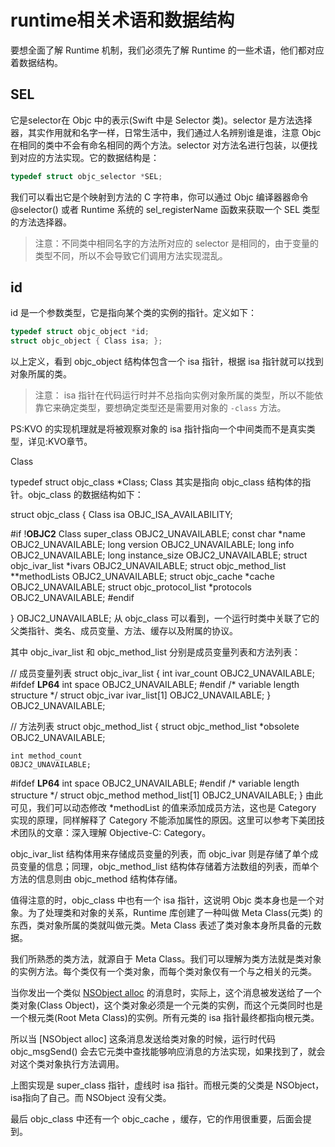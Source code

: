 # runtime相关术语和数据结构

要想全面了解 Runtime 机制，我们必须先了解 Runtime 的一些术语，他们都对应着数据结构。

## SEL

它是selector在 Objc 中的表示(Swift 中是 Selector 类)。selector 是方法选择器，其实作用就和名字一样，日常生活中，我们通过人名辨别谁是谁，注意 Objc 在相同的类中不会有命名相同的两个方法。selector 对方法名进行包装，以便找到对应的方法实现。它的数据结构是：
``` c
typedef struct objc_selector *SEL;
```
我们可以看出它是个映射到方法的 C 字符串，你可以通过 Objc 编译器器命令@selector() 或者 Runtime 系统的 sel_registerName 函数来获取一个 SEL 类型的方法选择器。
>注意：不同类中相同名字的方法所对应的 selector 是相同的，由于变量的类型不同，所以不会导致它们调用方法实现混乱。

## id

id 是一个参数类型，它是指向某个类的实例的指针。定义如下：
``` c
typedef struct objc_object *id;
struct objc_object { Class isa; };
```
以上定义，看到 objc_object 结构体包含一个 isa 指针，根据 isa 指针就可以找到对象所属的类。

>注意：
isa 指针在代码运行时并不总指向实例对象所属的类型，所以不能依靠它来确定类型，要想确定类型还是需要用对象的 `-class` 方法。

PS:KVO 的实现机理就是将被观察对象的 isa 指针指向一个中间类而不是真实类型，详见:KVO章节。

Class

typedef struct objc_class *Class;
Class 其实是指向 objc_class 结构体的指针。objc_class 的数据结构如下：

struct objc_class {
    Class isa  OBJC_ISA_AVAILABILITY;

#if !__OBJC2__
    Class super_class                                        OBJC2_UNAVAILABLE;
    const char *name                                         OBJC2_UNAVAILABLE;
    long version                                             OBJC2_UNAVAILABLE;
    long info                                                OBJC2_UNAVAILABLE;
    long instance_size                                       OBJC2_UNAVAILABLE;
    struct objc_ivar_list *ivars                             OBJC2_UNAVAILABLE;
    struct objc_method_list **methodLists                    OBJC2_UNAVAILABLE;
    struct objc_cache *cache                                 OBJC2_UNAVAILABLE;
    struct objc_protocol_list *protocols                     OBJC2_UNAVAILABLE;
#endif

} OBJC2_UNAVAILABLE;
从 objc_class 可以看到，一个运行时类中关联了它的父类指针、类名、成员变量、方法、缓存以及附属的协议。

其中 objc_ivar_list 和 objc_method_list 分别是成员变量列表和方法列表：

// 成员变量列表
struct objc_ivar_list {
    int ivar_count                                           OBJC2_UNAVAILABLE;
#ifdef __LP64__
    int space                                                OBJC2_UNAVAILABLE;
#endif
    /* variable length structure */
    struct objc_ivar ivar_list[1]                            OBJC2_UNAVAILABLE;
}                                                            OBJC2_UNAVAILABLE;

// 方法列表
struct objc_method_list {
    struct objc_method_list *obsolete                        OBJC2_UNAVAILABLE;

    int method_count                                         OBJC2_UNAVAILABLE;
#ifdef __LP64__
    int space                                                OBJC2_UNAVAILABLE;
#endif
    /* variable length structure */
    struct objc_method method_list[1]                        OBJC2_UNAVAILABLE;
}
由此可见，我们可以动态修改 *methodList 的值来添加成员方法，这也是 Category 实现的原理，同样解释了 Category 不能添加属性的原因。这里可以参考下美团技术团队的文章：深入理解 Objective-C: Category。

objc_ivar_list 结构体用来存储成员变量的列表，而 objc_ivar 则是存储了单个成员变量的信息；同理，objc_method_list 结构体存储着方法数组的列表，而单个方法的信息则由 objc_method 结构体存储。

值得注意的时，objc_class 中也有一个 isa 指针，这说明 Objc 类本身也是一个对象。为了处理类和对象的关系，Runtime 库创建了一种叫做 Meta Class(元类) 的东西，类对象所属的类就叫做元类。Meta Class 表述了类对象本身所具备的元数据。

我们所熟悉的类方法，就源自于 Meta Class。我们可以理解为类方法就是类对象的实例方法。每个类仅有一个类对象，而每个类对象仅有一个与之相关的元类。

当你发出一个类似 [NSObject alloc](类方法) 的消息时，实际上，这个消息被发送给了一个类对象(Class Object)，这个类对象必须是一个元类的实例，而这个元类同时也是一个根元类(Root Meta Class)的实例。所有元类的 isa 指针最终都指向根元类。

所以当 [NSObject alloc] 这条消息发送给类对象的时候，运行时代码 objc_msgSend() 会去它元类中查找能够响应消息的方法实现，如果找到了，就会对这个类对象执行方法调用。


 
上图实现是 super_class 指针，虚线时 isa 指针。而根元类的父类是 NSObject，isa指向了自己。而 NSObject 没有父类。

最后 objc_class 中还有一个 objc_cache ，缓存，它的作用很重要，后面会提到。